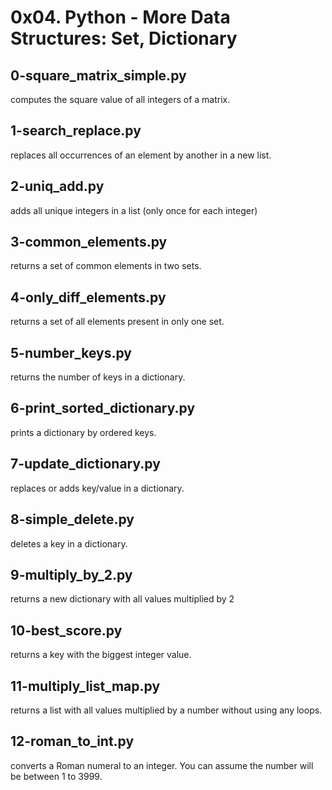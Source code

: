 # 0x04. Python - More Data Structures: Set, Dictionary

## 0-square_matrix_simple.py
computes the square value of all integers of a matrix.

## 1-search_replace.py
replaces all occurrences of an element by another in a new list.

## 2-uniq_add.py
adds all unique integers in a list (only once for each integer)

## 3-common_elements.py
returns a set of common elements in two sets.

## 4-only_diff_elements.py
returns a set of all elements present in only one set.

## 5-number_keys.py
returns the number of keys in a dictionary.

## 6-print_sorted_dictionary.py
prints a dictionary by ordered keys.

## 7-update_dictionary.py
replaces or adds key/value in a dictionary.

## 8-simple_delete.py
deletes a key in a dictionary.

## 9-multiply_by_2.py
returns a new dictionary with all values multiplied by 2

## 10-best_score.py
returns a key with the biggest integer value.

## 11-multiply_list_map.py
returns a list with all values multiplied by a number without using any loops.

## 12-roman_to_int.py
converts a Roman numeral to an integer.
You can assume the number will be between 1 to 3999.
